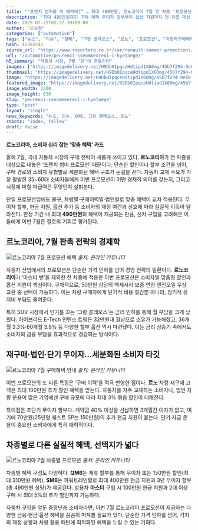 ```yaml
---
title: "“프렌치 썸머를 이 혜택에?” … 최대 490만원, 르노코리아 7월 전 차종 ‘프로모션’ 혜택에 ‘들썩’"
description: "최대 490만원까지 구매 혜택 무이자 할부부터 옵션 지원까지 전 차종 대상 ‘프렌치 썸머’ 시작 ..."
date: 2025-07-22T02:37:39+09:00
author: "오승희"
categories: ["automotive"]
tags: ["뉴스", "이슈", "QM6", "그랑 콜레오스", "르노", "프로모션", "자동차구매혜택", "자동차할부금융"]
hash: 4cd02c42
source_url: "https://www.reportera.co.kr/car/renault-summer-promotions/"
url: "/automotive/peurenci-sseommeoreul-i-hyetaege/"
h5_summary: "자동차 시장, 7월 ‘판’이 흔들린다"
images: ["https://imagedelivery.net/H9Db0IpqceHdtipd1X60mg/45b7f294-9e8b-465f-2a83-5d86f3fe4800/public", "https://imagedelivery.net/H9Db0IpqceHdtipd1X60mg/7890e9ec-64ff-4994-85c5-56976791ef00/public", "https://imagedelivery.net/H9Db0IpqceHdtipd1X60mg/ca3c9e02-52b9-4700-660d-60fe2529de00/public", "https://imagedelivery.net/H9Db0IpqceHdtipd1X60mg/cb1af97b-e253-49eb-bbe2-8fab26896400/public"]
thumbnail: "https://imagedelivery.net/H9Db0IpqceHdtipd1X60mg/45b7f294-9e8b-465f-2a83-5d86f3fe4800/public"
image: "https://imagedelivery.net/H9Db0IpqceHdtipd1X60mg/45b7f294-9e8b-465f-2a83-5d86f3fe4800/public"
featured_image: "https://imagedelivery.net/H9Db0IpqceHdtipd1X60mg/45b7f294-9e8b-465f-2a83-5d86f3fe4800/public"
image_width: 1200
image_height: 630
slug: "peurenci-sseommeoreul-i-hyetaege"
type: "post"
layout: "single"
news_keywords: "뉴스, 이슈, QM6, 그랑 콜레오스, 르노"
robots: "index, follow"
draft: false
---
```


**르노코리아, 소비자 심리 잡는 ‘맞춤 혜택’ 카드**

올해 7월, 국내 자동차 시장의 구매 전략이 새롭게 쓰이고 있다. **르노코리아**가 전 차종을 대상으로 내놓은 ‘프렌치 썸머 프로모션’ 때문이다. 단순한 할인이나 할부 조건을 넘어, 구매 경로와 소비자 유형별로 세분화된 혜택 구조가 눈길을 끈다. 자동차 교체 수요가 가장 활발한 35~60대 소비자들에게 이번 프로모션이 어떤 경제적 의미를 갖는지, 그리고 시장에 미칠 파급력은 무엇인지 살펴본다.

단일 프로모션임에도 불구, 차량별·구매이력별·법인별로 맞춤 혜택이 교차 적용된다. 무이자 할부, 현금 지원, 옵션 추가 등 소비자의 재정 여건과 선호에 따라 실질적 이득이 달라진다. 한정 기간 내 최대 **490만원**의 혜택이 제공되는 만큼, 신차 구입을 고려해온 이들에게 이번 7월은 절호의 기회로 평가된다.

## 르노코리아, 7월 판촉 전략의 경제학

![르노코리아 7월 프로모션 혜택](https://imagedelivery.net/H9Db0IpqceHdtipd1X60mg/ca3c9e02-52b9-4700-660d-60fe2529de00/public)
*출처: 온라인 커뮤니티*


자동차 산업에서의 프로모션은 단순한 가격 인하를 넘어 경영 전략의 일환이다. **르노코리아**가 ‘마스터 밴’을 제외한 전 차종에 적용한 이번 프로모션은 소비자별 맞춤형 할인과 옵션 지원이 핵심이다. 구체적으로, 50만원 상당의 액세서리·보증 연장·엔진오일 무상 교환 중 선택이 가능하다. 이는 차량 구매자에게 단기적 비용 절감뿐 아니라, 장기적 유지비 부담도 줄여준다.

특히 SUV 시장에서 인기를 끄는 ‘그랑 콜레오스’는 금리 인하를 통해 월 부담을 크게 낮췄다. 하이브리드 E-Tech 인텐스 트림은 32만원대 월납으로 소유가 가능해졌고, 36개월 3.3%·60개월 3.9% 등 다양한 할부 옵션 역시 마련됐다. 이는 금리 상승기 속에서도 소비자의 금융 부담을 효과적으로 경감하는 방식이다.

## 재구매·법인·단기 무이자…세분화된 소비자 타깃

![르노코리아 7월 구매혜택 안내](https://imagedelivery.net/H9Db0IpqceHdtipd1X60mg/7890e9ec-64ff-4994-85c5-56976791ef00/public)
*출처: 온라인 커뮤니티*


이번 프로모션의 또 다른 특징은 ‘구매 이력’을 적극 반영한 점이다. **르노** 차량 재구매 고객은 최대 100만원 추가 할인 혜택을 받는다. 자동차를 자주 교체하는 소비자나, 법인 차량 운용이 많은 기업에겐 구매 규모에 따라 최대 3% 묶음 할인이 더해진다.

특이점은 초단기 무이자 할부다. 계약금 40% 이상을 선납하면 3개월간 이자가 없고, 여기에 70만원(25년형 퀘스트 SP는 150만원)의 추가 현금 지원이 붙는다. 단기 자금 운용이 중요한 소비자에게 특히 매력적이다.

## 차종별로 다른 실질적 혜택, 선택지가 넓다

![르노코리아 7월 차종별 프로모션](https://imagedelivery.net/H9Db0IpqceHdtipd1X60mg/cb1af97b-e253-49eb-bbe2-8fab26896400/public)
*출처: 온라인 커뮤니티*


차종별 혜택 구성도 다양하다. **QM6**는 제휴 할부를 통해 무이자 또는 150만원 할인(최대 310만원 혜택), **SM6**는 파워트레인별로 최대 400만원 현금 지원과 3년 무이자 할부(총 490만원 상당)가 제공된다. 상용차 **마스터** 구입 시 100만원 현금 지원과 2대 이상 구매 시 최대 5%의 추가 할인까지 가능하다.

자동차 구입을 앞둔 중장년층 소비자라면, 이번 7월 르노코리아 프로모션이 제공하는 다양한 금융·현금·옵션 혜택을 꼼꼼히 따져볼 필요가 있다. 단순한 가격 인하를 넘어, 각자의 재정 상황과 차량 활용 패턴에 최적화된 혜택을 누릴 수 있는 기회다.
